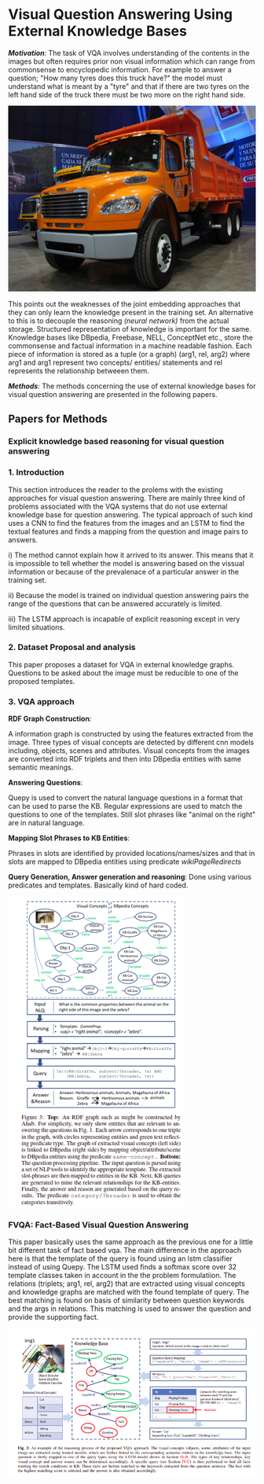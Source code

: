 # Visual Question Answering Using External Knowledge Bases

*__Motivation__*: The task of VQA involves understanding of the contents in the images but often requires prior non visual information which can range from commonsense to encyclopedic information. For example to answer a question; "How many tyres does this truck have?" the model must understand what is meant by a "tyre" and that if there are two tyres on the left hand side of the truck there must be two more on the right hand side.

![tyre image](images/truck.jpg?raw=true)

This points out the weaknesses of the joint embedding approaches that they can only learn the knowledge present in the training set. An alternative to this is to decouple the reasoning _(neural network)_ from the actual storage. Structured representation of knowledge is important for the same. Knowledge bases like DBpedia, Freebase, NELL, ConceptNet etc., store the commonsense and factual information in a machine readable fashion. Each piece of information is stored as a tuple (or a graph) (arg1, rel, arg2) where arg1 and arg1 represent two concepts/ entities/ statements and rel represents the relationship betweeen them.

*__Methods__*: The methods concerning the use of external knowledge bases for visual question answering are presented in the following papers.

## Papers for Methods

### Explicit knowledge based reasoning for visual question answering

### 1. Introduction

This section introduces the reader to the prolems with the existing approaches for visual question answering. There are mainly three kind of problems associated with the VQA systems that do not use external knowledge base for question answering. The typical approach of such kind uses a CNN to find the features from the images and an LSTM to find the textual features and finds a mapping from the question and image pairs to answers.

i) The method cannot explain how it arrived to its answer. This means that it is impossible to tell whether the model is answering based on the vissual information or because of the prevalenace of a particular answer in the training set.

ii) Because the model is trained on individual question answering pairs the range of the questions that can be answered accurately is limited.

iii) The LSTM approach is incapable of explicit reasoning except in very limited situations.

### 2. Dataset Proposal and analysis

This paper proposes a dataset for VQA in external knowledge graphs. Questions to be asked about the image must be reducible to one of the proposed templates.

### 3. VQA approach

__RDF Graph Construction__:

A information graph is constructed by using the features extracted from the image. Three types of visual concepts are detected by different cnn models including, objects, scenes and attributes. Visual concepts from the images are converted into RDF triplets and then into DBpedia entities with same semantic meanings.

__Answering Questions__: 

Quepy is used to convert the natural language questions in a format that can be used to parse the KB. Regular expressions are used to match the questions to one of the templates. Still slot phrases like "animal on the right" are in natural language.

__Mapping Slot Phrases to KB Entities__:

Phrases in slots *<obj>* are identified by provided locations/names/sizes and that in slots *<concept>* are mapped to DBpedia entities using predicate *wikiPageRedirects*

__Query Generation, Answer generation and reasoning__: Done using various predicates and templates. Basically kind of hard coded.

![evqa](images/evqa.png?raw=true)

### FVQA: Fact-Based Visual Question Answering

This paper basically uses the same approach as the previous one for a little bit different task of fact based vqa. The main difference in the approach here is that the template of the query is found using an lstm classifier instead of using Quepy. The LSTM used finds a softmax score over 32 template classes taken in account in the the problem formulatiion. The relations (triplets; arg1, rel, arg2) that are extracted using visual concepts and knowledge graphs are matched with the found template of query. The best matching is found on basis of similarity between question keywords and the args in relations. This matching is used to answer the question and provide the supporting fact.

![fvqa](images/fvqa.png?raw=true)
